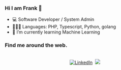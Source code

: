 ### Hi I am Frank 👋

- 💻 Software Developer / System Admin 
- 👨🏾‍💻 Languages: PHP, Typescript, Python, golang
- 🌱 I’m currently learning Machine Learning

### Find me around the web.

<p align="center">
<br>
<a href="https://www.linkedin.com/in/fracara/"><img src="https://img.shields.io/badge/linkedin-%230077B5.svg?&style=for-the-badge&logo=linkedin&logoColor=white" alt="LinkedIn" /></a>&nbsp;
<a href="https://fracara.hashnode.dev/"><img src="https://img.shields.io/badge/Hashnode-%232962FF.svg?&style=for-the-badge&logo=hashnode&logoColor=white"></a>
</p>
<br/> 
